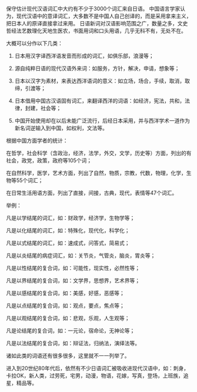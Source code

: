 保守估计现代汉语词汇中大约有不少于3000个词汇来自日语。
中国语言学家认为，现代汉语中的意译词汇，大多数不是中国人自己创译的，而是采用拿来主义，把日本人的原译直接拿过来用。
日语新词对汉语影响范围之广，数量之多，文史哲经法艺数理化天地生医农，书面用词和口头用语，几乎无科不有，无处不在。

大概可以分作以下几类：

1. 日本用汉字译西洋语发音而形成的词汇，如俱乐部，浪漫等；

2. 源自纯粹日语的现代汉语外来词：如服务，方针，解决，申请，想象等；

3. 日本以汉字为素材，来表达西洋语词的意义：如立场，场合，手续，取消，取缔，引渡等；

4. 日本借用中国古汉语固有词汇，来翻译西洋的词语：如经济，宪法，共和，法律，封建，社会等；

5. 中国开始使用却在以后未能广泛流行，后经日本采用，并与西洋学术一道作为新名词逆输入到中国，如权利，文法等。



根据中国方面学者的统计：

在哲学，社会科学（含政治，经济，法学，外交，文学，历史等）方面，列出的有社会，政党，政策，政府等105个词；

在自然科学，医学，艺术方面，列出了自然，物质，宗教，代数，物理，化学，生物等55个词汇；

在日常生活用语方面，列出了直接，间接，古典，现代，表情等47个词汇。

举例：

凡是以学结尾的词汇，如：财政学，经济学，生物学等；

凡是以化结尾的词汇，如：特殊化，现代化，科学化；

凡是以式结尾的词汇，如：速成式，问答式，简易式；

凡是以炎结尾的病症词汇，如：关节炎，气管炎，脑炎，胃炎等；

凡是以性结尾的复合词，如：可能性，现实性，必然性等；

凡是以界结尾的复合词，如：文学界，思想界，艺术界等；

凡是以感结尾的复合词，如：美感，好感，恶感等；

凡是以点结尾的复合词，如：观点，要点，焦点等；

凡是以观结尾的复合词，如：悲观，乐观，人生观等；

凡是论结尾的复合词，如：一元论，宿命论，无神论等；

凡是以法结尾的复合词，如：辩证法，归纳法，演绎法等。

诸如此类的词语还有很多很多，这里就不一一列举了。

进入到20世纪80年代后，依然有不少日语词汇被吸收进现代汉语中，如：刺身，卡拉OK，新人类，过劳死，宅男，动漫，物语，花嫁，写真，登场，上班族，追星，精品等。
